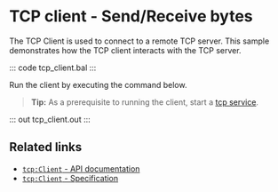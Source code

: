 # TCP client - Send/Receive bytes

The TCP Client is used to connect to a remote TCP server. This sample demonstrates how the TCP client interacts with the TCP server.

::: code tcp_client.bal :::

Run the client by executing the command below.

>**Tip:** As a prerequisite to running the client, start a [tcp service](/learn/by-example/tcp-listener/).

::: out tcp_client.out :::

## Related links
- [`tcp:Client` - API documentation](https://lib.ballerina.io/ballerina/tcp/latest/clients/Client)
- [`tcp:Client` - Specification](/spec/tcp/#4-client)
